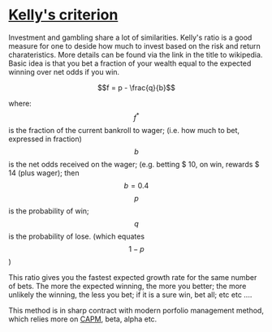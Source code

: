 <script type="text/javascript" async
  src="https://cdn.mathjax.org/mathjax/latest/MathJax.js?config=TeX-MML-AM_CHTML">
</script>

# [Kelly's criterion](https://en.wikipedia.org/wiki/Kelly_criterion)

Investment and gambling share a lot of similarities. Kelly's ratio is a good measure
for one to deside how much to invest based on the risk and return charateristics. More details can be 
found via the link in the title to wikipedia. Basic idea is that you bet a fraction of your wealth equal to the
expected winning over net odds if you win.

  $$f = p - \frac{q}{b}$$

where:
$$f^{*}$$ is the fraction of the current bankroll to wager; (i.e. how much to bet, expressed in fraction)
$$b$$ is the net odds received on the wager; (e.g. betting $ 10, on win, rewards $ 14 (plus wager); then $$b=0.4$$
$$p$$ is the probability of win;
$$q$$ is the probability of lose. (which equates $$1-p$$)

This ratio gives you the fastest expected growth rate for the same number of bets. The more the expected winning, the more you better; the more unlikely the winning, the less you bet; if it is a sure win, bet all; etc etc ....

This method is in sharp contract with modern porfolio management method, which relies more on [CAPM](https://en.wikipedia.org/wiki/Capital_asset_pricing_model), beta, alpha etc. 

